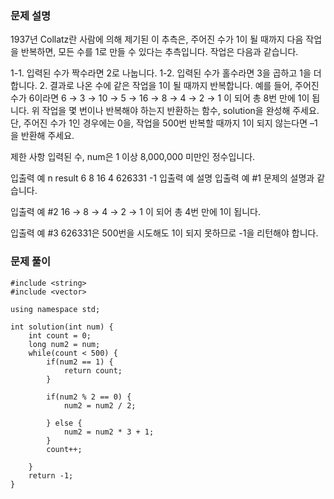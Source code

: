 ### 문제 설명

1937년 Collatz란 사람에 의해 제기된 이 추측은, 주어진 수가 1이 될 때까지 다음 작업을 반복하면, 모든 수를 1로 만들 수 있다는 추측입니다. 작업은 다음과 같습니다.

1-1. 입력된 수가 짝수라면 2로 나눕니다.
1-2. 입력된 수가 홀수라면 3을 곱하고 1을 더합니다. 2. 결과로 나온 수에 같은 작업을 1이 될 때까지 반복합니다.
예를 들어, 주어진 수가 6이라면 6 → 3 → 10 → 5 → 16 → 8 → 4 → 2 → 1 이 되어 총 8번 만에 1이 됩니다. 위 작업을 몇 번이나 반복해야 하는지 반환하는 함수, solution을 완성해 주세요. 단, 주어진 수가 1인 경우에는 0을, 작업을 500번 반복할 때까지 1이 되지 않는다면 –1을 반환해 주세요.

제한 사항
입력된 수, num은 1 이상 8,000,000 미만인 정수입니다.

입출력 예
n result
6 8
16 4
626331 -1
입출력 예 설명
입출력 예 #1
문제의 설명과 같습니다.

입출력 예 #2
16 → 8 → 4 → 2 → 1 이 되어 총 4번 만에 1이 됩니다.

입출력 예 #3
626331은 500번을 시도해도 1이 되지 못하므로 -1을 리턴해야 합니다.

### 문제 풀이

```
#include <string>
#include <vector>

using namespace std;

int solution(int num) {
    int count = 0;
    long num2 = num;
    while(count < 500) {
        if(num2 == 1) {
            return count;
        }

        if(num2 % 2 == 0) {
            num2 = num2 / 2;

        } else {
            num2 = num2 * 3 + 1;
        }
        count++;

    }
    return -1;
}
```
